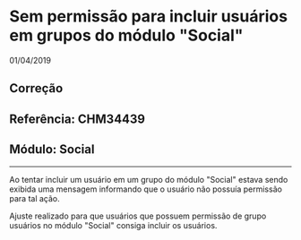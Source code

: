 # Sem permissão para incluir usuários em grupos do módulo "Social"
01/04/2019
## Correção
## Referência: CHM34439
## Módulo: Social
***

Ao tentar incluir um usuário em um grupo do módulo "Social" estava sendo exibida uma mensagem informando que o usuário não possuía permissão para tal ação.

Ajuste realizado para que usuários que possuem permissão de grupo usuários no módulo "Social" consiga incluir os usuários.